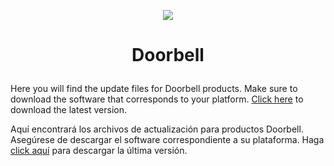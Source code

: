 <p align="center">
  <img src="https://surix.net/images/logo-scrolled.png" />
</p>

# <p align="center">Doorbell</p>

Here you will find the update files for Doorbell products. Make sure to download the software that corresponds to your platform.
[Click here](https://github.com/surixArg/doorbell/tree/main/v0.1.9-411) to download the latest version.


Aquí encontrará los archivos de actualización para productos Doorbell. Asegúrese de descargar el software correspondiente a su plataforma.
Haga [click aquí](https://github.com/surixArg/doorbell/tree/main/v0.1.9-411) para descargar la última versión.
